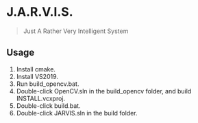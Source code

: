 # J.A.R.V.I.S. 
> Just A Rather Very Intelligent System

## Usage
1. Install cmake. 
1. Install VS2019. 
1. Run build_opencv.bat. 
1. Double-click OpenCV.sln in the build_opencv folder, and build INSTALL.vcxproj. 
1. Double-click build.bat. 
1. Double-click JARVIS.sln in the build folder.
